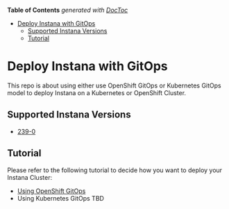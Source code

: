 <!-- START doctoc generated TOC please keep comment here to allow auto update -->
<!-- DON'T EDIT THIS SECTION, INSTEAD RE-RUN doctoc TO UPDATE -->
**Table of Contents**  *generated with [DocToc](https://github.com/thlorenz/doctoc)*

- [Deploy Instana with GitOps](#deploy-instana-with-gitops)
  - [Supported Instana Versions](#supported-instana-versions)
  - [Tutorial](#tutorial)

<!-- END doctoc generated TOC please keep comment here to allow auto update -->


# Deploy Instana with GitOps

This repo is about using either use OpenShift GitOps or Kubernetes GitOps model to deploy Instana on a Kubernetes or OpenShift Cluster.
## Supported Instana Versions

- [239-0](https://www.ibm.com/docs/en/instana-observability/239?topic=instana-self-hosted-backend-kubernetesopenshift-premises)

## Tutorial

Please refer to the following tutorial to decide how you want to deploy your Instana Cluster:


- [Using OpenShift GitOps](./docs/install-instana-with-ocp-gitops.md)
- Using Kubernetes GitOps  TBD

